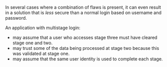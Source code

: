 In several cases where a combination of flaws is present, it can even result in a solution that is *less* secure than a normal login based on username and password.

An application with multistage login:
- may assume that a user who accesses stage three must have cleared stage one and two.
- may trust some of the data being processed at stage two because this was validated at stage one. 
- may assume that the same user identity is used to complete each stage.


